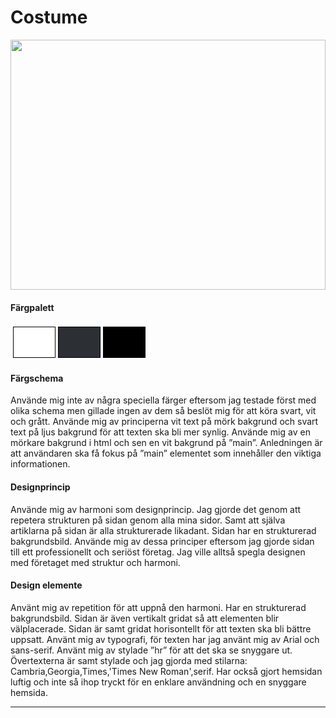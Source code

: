 Costume
===============================

<img src="../htdocs/img/Skarmbild1.png" style="width: 100%; height: 400px">

<h4>Färgpalett</h4>
<table style="border-spacing: 4px; border-collapse: separate;">
<tbody><tr>
<td style="height: 50px; width: 50px; background-color: #FFFFFF; border: 1px solid black">
<td style="height: 50px; width: 50px; background-color: #2C2F34; border: 1px solid black">
<td style="height: 50px; width: 50px; background-color: #000000; border: 1px solid black">
</td></tr>
</tbody></table>

<h4>Färgschema</h4>
Använde mig inte av några speciella färger eftersom jag testade först med olika schema men gillade ingen av dem så beslöt mig för att köra svart, vit och grått. Använde mig av principerna vit text på mörk bakgrund och svart text på ljus bakgrund för att texten ska bli mer synlig. Använde mig av en mörkare bakgrund i html och sen en vit bakgrund på ”main”. Anledningen är att användaren ska få fokus på ”main” elementet som innehåller den viktiga informationen.

<h4>Designprincip</h4>
Använde mig av harmoni som designprincip. Jag gjorde det genom att repetera strukturen på sidan genom alla mina sidor. Samt att själva artiklarna på sidan är alla strukturerade likadant.
Sidan har en strukturerad bakgrundsbild. Använde mig av dessa principer eftersom jag gjorde sidan till ett professionellt och seriöst företag. Jag ville alltså spegla designen med företaget med struktur och harmoni.

<h4>Design elemente</h4>
Använt mig av repetition för att uppnå den harmoni. Har en strukturerad bakgrundsbild. Sidan är även vertikalt gridat så att elementen blir välplacerade.  Sidan är samt gridat horisontellt för att texten ska bli bättre uppsatt. Använt mig av typografi, för texten har jag använt mig av Arial och sans-serif. Använt mig av stylade  ”hr” för att det ska se snyggare ut. Övertexterna är samt stylade och jag gjorda med stilarna: Cambria,Georgia,Times,'Times New Roman',serif. Har också gjort hemsidan luftig och inte så ihop tryckt för en enklare användning och en snyggare hemsida.
<hr>

